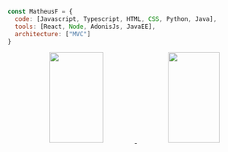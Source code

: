 ```javascript
const MatheusF = {
  code: [Javascript, Typescript, HTML, CSS, Python, Java],
  tools: [React, Node, AdonisJs, JavaEE],
  architecture: ["MVC"]
}
```

<div align="center">
  <a href="https://github.com/UR4N0-235">
    
  <img height="180em" width="46%" src="https://github-readme-stats.vercel.app/api?username=UR4N0-235&show_icons=true&theme=highcontrast&include_all_commits=true&count_private=true"/>
    
  <img height="180em" width="45%" src="https://github-readme-stats.vercel.app/api/top-langs/?username=UR4N0-235&layout=compact&langs_count=7&theme=highcontrast"/>
    
  </a>
</div>
